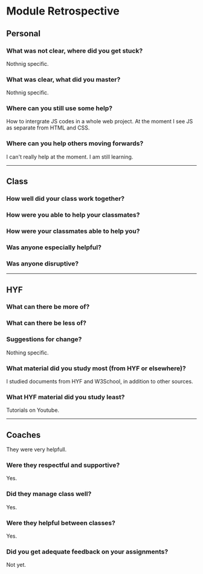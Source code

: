 # Module Retrospective

## Personal

<!-- How did you do in this module? -->

### What was not clear, where did you get stuck?

Nothnig specific.

### What was clear, what did you master?

Nothnig specific.

### Where can you still use some help?

How to intergrate JS codes in a whole web project.
At the moment I see JS as separate from HTML and CSS.

### Where can you help others moving forwards?

I can't really help at the moment. I am still learning.

---

## Class

<!-- How did your class do in this module? -->

### How well did your class work together?

### How were you able to help your classmates?

### How were your classmates able to help you?

### Was anyone especially helpful?

### Was anyone disruptive?

---

## HYF

<!-- How did HYF do in this module? -->

### What can there be more of?

### What can there be less of?

### Suggestions for change?

Nothing specific.

### What material did you study most (from HYF or elsewhere)?

I studied documents from HYF and W3School, in addition to other sources.

### What HYF material did you study least?

Tutorials on Youtube.

---

## Coaches

They were very helpfull.

<!-- How did the coaches do in this module? -->

### Were they respectful and supportive?

Yes.

### Did they manage class well?

Yes.

### Were they helpful between classes?

Yes.

### Did you get adequate feedback on your assignments?

Not yet.

